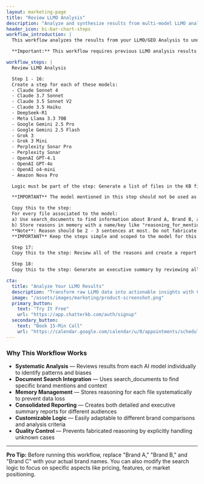 ```yaml
---
layout: marketing-page
title: "Review LLMO Analysis"
description: "Analyze and synthesize results from multi-model LLMO analysis to understand brand mention patterns and reasoning."
header_icon: bi-bar-chart-steps
workflow_introduction: |
  This workflow analyzes the results from your LLMO/GEO Analysis to understand why certain brands are mentioned before others. You'll need to customize the brand names and logic to match what you're testing - replace "Brand A," "Brand B," and "Brand C" with your actual brand names or competitors you want to analyze.

  **Important:** This workflow requires previous LLMO analysis results in your knowledge base and the LLMO/GEO tool enabled in your KB settings.

workflow_steps: |
  Review LLMO Analysis

  Step 1 - 16:
  Create a step for each of these models:
  - Claude Sonnet 4
  - Claude 3.7 Sonnet
  - Claude 3.5 Sonnet V2
  - Claude 3.5 Haiku
  - DeepSeek-R1
  - Meta Llama 3.3 70B
  - Google Gemini 2.5 Pro
  - Google Gemini 2.5 Flash
  - Grok 3
  - Grok 3 Mini
  - Perplexity Sonar Pro
  - Perplexity Sonar
  - OpenAI GPT-4.1
  - OpenAI GPT-4o
  - OpenAI o4-mini
  - Amazon Nova Pro

  Logic must be part of the step: Generate a list of files in the KB filtered using model's name and scoped to the step dot not include file with the name "llmo_results_".

  **IMPORTANT** The model mentioned in this step should not be used as the step's model. Use the default one instead. It is only to be used for the prompt in the step.

  Copy this to the step:
  For every file associated to the model:
  a) Use search_documents to find information about Brand A, Brand B, and Brand C. You are looking for reasons why Brand A and Brand B are mentioned before Brand C.  
  b) Store reasons in memory with a name/key like "reasoning_for_mention_{{name of the file}}" also, store it as an md file in the KB.  
  **Note**: Reason should be 2 - 3 sentences at most. Do not fabricate a reason. If unknown, save "Cannot determine reason." in the memory and file.
  **IMPORTANT** Keep the steps simple and scoped to the model for this step (e.g. for each file: search_documents, analyze results, save to file)

  Step 17:
  Copy this to the step: Review all of the reasons and create a report detailing why Brand A, and Brand B, are mentioned before Brand C. Store this to an md file called "detailed_report_reasoning.md"

  Step 18:
  Copy this to the step: Generate an executive summary by reviewing all of the reasons and create a report detailing why Brand A and Brand B are mentioned before Brand C. Store this to an md file called "executing_summary_reasoning.md"

cta:
  title: "Analyze Your LLMO Results"
  description: "Transform raw LLMO data into actionable insights with ChatterKB's intelligent analysis workflows."
  image: "/assets/images/marketing/product-screenshot.png"
  primary_button:
    text: "Try It Free"
    url: "https://app.chatterkb.com/auth/signup"
  secondary_button:
    text: "Book 15-Min Call"
    url: "https://calendar.google.com/calendar/u/0/appointments/schedules/AcZssZ0oYQ10osj27ugUfwOrSoV893uJ-kWPhIKNBhII5bTlwc3j6HdkEunH29TciGeOttFjfxqEn92O"
---
```


### Why This Workflow Works

- **Systematic Analysis** — Reviews results from each AI model individually to identify patterns and biases
- **Document Search Integration** — Uses search_documents to find specific brand mentions and context
- **Memory Management** — Stores reasoning for each file systematically to prevent data loss
- **Consolidated Reporting** — Creates both detailed and executive summary reports for different audiences
- **Customizable Logic** — Easily adaptable to different brand comparisons and analysis criteria
- **Quality Control** — Prevents fabricated reasoning by explicitly handling unknown cases

---

**Pro Tip:** Before running this workflow, replace "Brand A," "Brand B," and "Brand C" with your actual brand names. You can also modify the search logic to focus on specific aspects like pricing, features, or market positioning. 